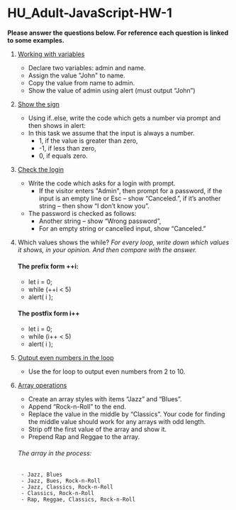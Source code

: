 # HU_Adult-JavaScript-HW-1
**__Please answer the questions below. For reference each question is linked to some examples.__**

1. [Working with variables](https://github.com/Jay4stem/HU_Adult-JavaScript-Examples/blob/master/Examples1.md#working-with-variables)
    - Declare two variables: admin and name.
    - Assign the value "John" to name.
    - Copy the value from name to admin.
    - Show the value of admin using alert (must output “John”)
    
2. [Show the sign](https://github.com/Jay4stem/HU_Adult-JavaScript-Examples/blob/master/Examples1.md#show-the-sign)
    - Using if..else, write the code which gets a number via prompt and then shows in alert:
    - In this task we assume that the input is always a number.
        - 1, if the value is greater than zero,
        - -1, if less than zero,
        - 0, if equals zero.
    
3. [Check the login](https://github.com/Jay4stem/HU_Adult-JavaScript-Examples/blob/master/Examples1.md#check-the-login)
    - Write the code which asks for a login with prompt.
        - If the visitor enters "Admin", then prompt for a password, if the input is an empty line or Esc – show “Canceled.”, if it’s another string – then show “I don’t know you”.
    - The password is checked as follows:
        - Another string – show “Wrong password”,
        - For an empty string or cancelled input, show “Canceled.”
    
3. Which values shows the while?
   *For every loop, write down which values it shows, in your opinion. And then compare with the answer.*
    #### The prefix form ++i:
    - let i = 0;
    - while (++i < 5) 
    - alert( i );

    #### The postfix form i++
    - let i = 0;
    - while (i++ < 5) 
    - alert( i );
    
4. [Output even numbers in the loop](https://github.com/Jay4stem/HU_Adult-JavaScript-Examples/blob/master/Examples1.md#nesting-for-loops)
    - Use the for loop to output even numbers from 2 to 10.
    
5. [Array operations](https://github.com/Jay4stem/HU_Adult-JavaScript-Examples/blob/master/Examples1.md#array-operations)
    
    - Create an array styles with items “Jazz” and “Blues”.
    - Append “Rock-n-Roll” to the end.
    - Replace the value in the middle by “Classics”. Your code for finding the middle value should work for any arrays with odd length.
    - Strip off the first value of the array and show it.
    - Prepend Rap and Reggae to the array.

    ###### The array in the process:
        - Jazz, Blues
        - Jazz, Bues, Rock-n-Roll
        - Jazz, Classics, Rock-n-Roll
        - Classics, Rock-n-Roll
        - Rap, Reggae, Classics, Rock-n-Roll

        
 






    
    
    



